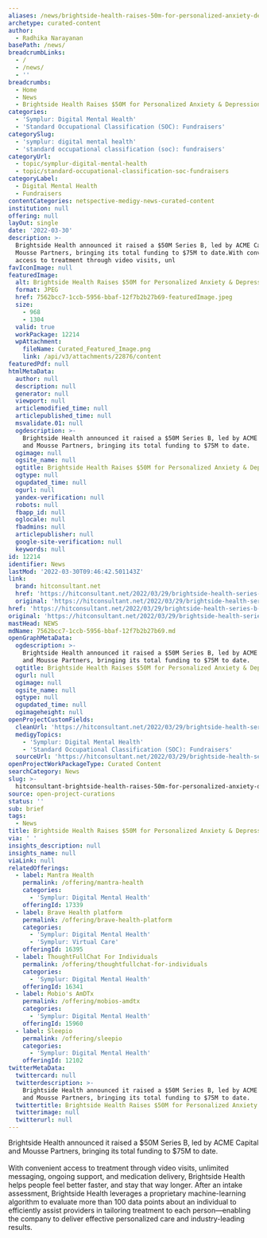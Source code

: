 ```yaml
---
aliases: /news/brightside-health-raises-50m-for-personalized-anxiety-depression-care
archetype: curated-content
author:
  - Radhika Narayanan
basePath: /news/
breadcrumbLinks:
  - /
  - /news/
  - ''
breadcrumbs:
  - Home
  - News
  - Brightside Health Raises $50M for Personalized Anxiety & Depression Care
categories:
  - 'Symplur: Digital Mental Health'
  - 'Standard Occupational Classification (SOC): Fundraisers'
categorySlug:
  - 'symplur: digital mental health'
  - 'standard occupational classification (soc): fundraisers'
categoryUrl:
  - topic/symplur-digital-mental-health
  - topic/standard-occupational-classification-soc-fundraisers
categoryLabel:
  - Digital Mental Health
  - Fundraisers
contentCategories: netspective-medigy-news-curated-content
institution: null
offering: null
layOut: single
date: '2022-03-30'
description: >-
  Brightside Health announced it raised a $50M Series B, led by ACME Capital and
  Mousse Partners, bringing its total funding to $75M to date.With convenient
  access to treatment through video visits, unl
favIconImage: null
featuredImage:
  alt: Brightside Health Raises $50M for Personalized Anxiety & Depression Care
  format: JPEG
  href: 7562bcc7-1ccb-5956-bbaf-12f7b2b27b69-featuredImage.jpeg
  size:
    - 968
    - 1304
  valid: true
  workPackage: 12214
  wpAttachment:
    fileName: Curated_Featured_Image.png
    link: /api/v3/attachments/22876/content
featuredPdf: null
htmlMetaData:
  author: null
  description: null
  generator: null
  viewport: null
  articlemodified_time: null
  articlepublished_time: null
  msvalidate.01: null
  ogdescription: >-
    Brightside Health announced it raised a $50M Series B, led by ACME Capital
    and Mousse Partners, bringing its total funding to $75M to date.
  ogimage: null
  ogsite_name: null
  ogtitle: Brightside Health Raises $50M for Personalized Anxiety & Depression Care
  ogtype: null
  ogupdated_time: null
  ogurl: null
  yandex-verification: null
  robots: null
  fbapp_id: null
  oglocale: null
  fbadmins: null
  articlepublisher: null
  google-site-verification: null
  keywords: null
id: 12214
identifier: News
lastMod: '2022-03-30T09:46:42.501143Z'
link:
  brand: hitconsultant.net
  href: 'https://hitconsultant.net/2022/03/29/brightside-health-series-b-funding/'
  original: 'https://hitconsultant.net/2022/03/29/brightside-health-series-b-funding/'
href: 'https://hitconsultant.net/2022/03/29/brightside-health-series-b-funding/'
original: 'https://hitconsultant.net/2022/03/29/brightside-health-series-b-funding/'
mastHead: NEWS
mdName: 7562bcc7-1ccb-5956-bbaf-12f7b2b27b69.md
openGraphMetaData:
  ogdescription: >-
    Brightside Health announced it raised a $50M Series B, led by ACME Capital
    and Mousse Partners, bringing its total funding to $75M to date.
  ogtitle: Brightside Health Raises $50M for Personalized Anxiety & Depression Care
  ogurl: null
  ogimage: null
  ogsite_name: null
  ogtype: null
  ogupdated_time: null
  ogimageheight: null
openProjectCustomFields:
  cleanUrl: 'https://hitconsultant.net/2022/03/29/brightside-health-series-b-funding/'
  medigyTopics:
    - 'Symplur: Digital Mental Health'
    - 'Standard Occupational Classification (SOC): Fundraisers'
  sourceUrl: 'https://hitconsultant.net/2022/03/29/brightside-health-series-b-funding/'
openProjectWorkPackageType: Curated Content
searchCategory: News
slug: >-
  hitconsultant-brightside-health-raises-50m-for-personalized-anxiety-depression-care
source: open-project-curations
status: ''
sub: brief
tags:
  - News
title: Brightside Health Raises $50M for Personalized Anxiety & Depression Care
via: ' '
insights_description: null
insights_name: null
viaLink: null
relatedOfferings:
  - label: Mantra Health
    permalink: /offering/mantra-health
    categories:
      - 'Symplur: Digital Mental Health'
    offeringId: 17339
  - label: Brave Health platform
    permalink: /offering/brave-health-platform
    categories:
      - 'Symplur: Digital Mental Health'
      - 'Symplur: Virtual Care'
    offeringId: 16395
  - label: ThoughtFullChat For Individuals
    permalink: /offering/thoughtfullchat-for-individuals
    categories:
      - 'Symplur: Digital Mental Health'
    offeringId: 16341
  - label: Mobio's AmDTx
    permalink: /offering/mobios-amdtx
    categories:
      - 'Symplur: Digital Mental Health'
    offeringId: 15960
  - label: Sleepio
    permalink: /offering/sleepio
    categories:
      - 'Symplur: Digital Mental Health'
    offeringId: 12102
twitterMetaData:
  twittercard: null
  twitterdescription: >-
    Brightside Health announced it raised a $50M Series B, led by ACME Capital
    and Mousse Partners, bringing its total funding to $75M to date.
  twittertitle: Brightside Health Raises $50M for Personalized Anxiety & Depression Care
  twitterimage: null
  twitterurl: null
---
```

<p>Brightside Health announced it raised a $50M Series B, led by ACME Capital and Mousse Partners, bringing its total funding to $75M to date.<br><br>With convenient access to treatment through video visits, unlimited messaging, ongoing support, and medication delivery, Brightside Health helps people feel better faster, and stay that way longer.
After an intake assessment, Brightside Health leverages a proprietary machine-learning algorithm to evaluate more than 100 data points about an individual to efficiently assist providers in tailoring treatment to each person—enabling the company to deliver effective personalized care and industry-leading results.</p>